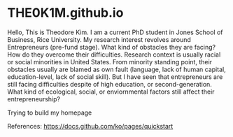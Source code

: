 # THE0K1M.github.io
Hello, This is Theodore Kim.
I am a current PhD student in Jones School of Business, Rice University.
My research interest revolves around Entrepreneurs (pre-fund stage).
What kind of obstacles they are facing? How do they overcome their difficulties.
Research context is usually racial or social minorities in United States. From minority standing point, their obstacles usually are blamed as own fault (language, lack of human capital, education-level, lack of social skill).
But I have seen that entrepreneurs are still facing difficulties despite of high education, or second-generation.
What kind of ecological, social, or enviornmental factors still affect their entrepreneurship?

Trying to build my homepage

References:
https://docs.github.com/ko/pages/quickstart

